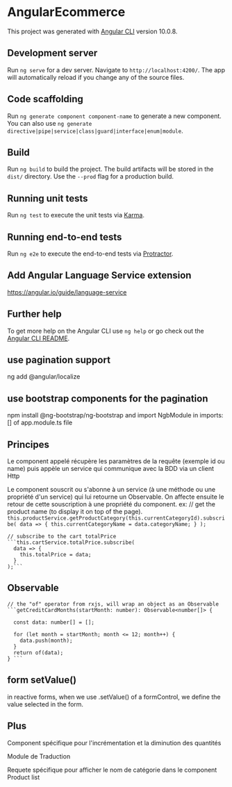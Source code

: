 # AngularEcommerce

This project was generated with [Angular CLI](https://github.com/angular/angular-cli) version 10.0.8.

## Development server

Run `ng serve` for a dev server. Navigate to `http://localhost:4200/`. The app will automatically reload if you change any of the source files.

## Code scaffolding

Run `ng generate component component-name` to generate a new component. You can also use `ng generate directive|pipe|service|class|guard|interface|enum|module`.

## Build

Run `ng build` to build the project. The build artifacts will be stored in the `dist/` directory. Use the `--prod` flag for a production build.

## Running unit tests

Run `ng test` to execute the unit tests via [Karma](https://karma-runner.github.io).

## Running end-to-end tests

Run `ng e2e` to execute the end-to-end tests via [Protractor](http://www.protractortest.org/).

## Add Angular Language Service extension

https://angular.io/guide/language-service

## Further help

To get more help on the Angular CLI use `ng help` or go check out the [Angular CLI README](https://github.com/angular/angular-cli/blob/master/README.md).

## use pagination support

ng add @angular/localize

## use bootstrap components for the pagination

npm install @ng-bootstrap/ng-bootstrap
and import NgbModule in imports:[] of app.module.ts file

## Principes
Le component appelé récupère les paramètres de la requête (exemple id ou name) puis appèle un service qui communique avec la BDD via un client Http

Le component souscrit ou s'abonne à un service (à une méthode ou une propriété d'un service) qui lui retourne un Observable. On affecte ensuite le retour de cette souscription à une propriété du component.
    ex:
    // get the product name (to display it on top of the page).
    ```this.productService.getProductCategory(this.currentCategoryId).subscribe(
      data => {
        this.currentCategoryName = data.categoryName;
      }
    );```

    // subscribe to the cart totalPrice
    ```this.cartService.totalPrice.subscribe(
      data => {
        this.totalPrice = data;
      }
    );```


## Observable

    // the "of" operator from rxjs, will wrap an object as an Observable
    ```getCreditCardMonths(startMonth: number): Observable<number[]> {

      const data: number[] = [];

      for (let month = startMonth; month <= 12; month++) {
        data.push(month);
      }
      return of(data);
    } ```

## form setValue()
in reactive forms, when we use .setValue() of a formControl, we define the value selected in the form.

## Plus
Component spécifique pour l'incrémentation et la diminution des quantités

Module de Traduction

Requete spécifique pour afficher le nom de catégorie dans le component Product list